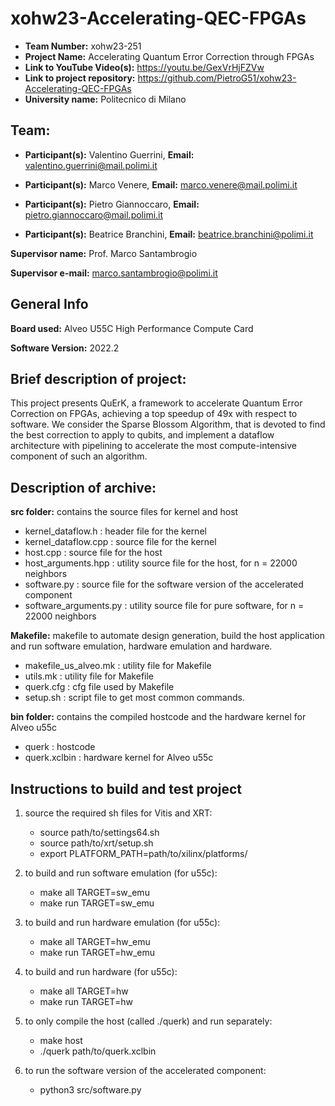 # xohw23-Accelerating-QEC-FPGAs

- **Team Number:** xohw23-251
- **Project Name:** Accelerating Quantum Error Correction through FPGAs 
- **Link to YouTube Video(s):** https://youtu.be/GexVrHjFZVw
- **Link to project repository:** https://github.com/PietroG51/xohw23-Accelerating-QEC-FPGAs
- **University name:** Politecnico di Milano

## Team:

- **Participant(s):** Valentino Guerrini,  **Email:** valentino.guerrini@mail.polimi.it

- **Participant(s):** Marco Venere,  **Email:** marco.venere@mail.polimi.it
  
- **Participant(s):** Pietro Giannoccaro,  **Email:** pietro.giannoccaro@mail.polimi.it

- **Participant(s):** Beatrice Branchini,  **Email:** beatrice.branchini@polimi.it

**Supervisor name:** Prof. Marco Santambrogio

**Supervisor e-mail:** marco.santambrogio@polimi.it

## General Info

**Board used:** Alveo U55C High Performance Compute Card

**Software Version:** 2022.2

## Brief description of project:
This project presents QuErK, a framework to accelerate Quantum Error Correction on FPGAs, achieving a top speedup of 49x with respect to software. We consider the Sparse Blossom Algorithm, that is devoted to find the best correction to apply to qubits, and implement a dataflow architecture with pipelining to accelerate the most compute-intensive component of such an algorithm.

## Description of archive:

**src folder:** contains the source files for kernel and host
-	kernel_dataflow.h : header file for the kernel
-	kernel_dataflow.cpp : source file for the kernel
-	host.cpp : source file for the host
-	host_arguments.hpp : utility source file for the host, for n = 22000 neighbors
-	software.py : source file for the software version of the accelerated component
-	software_arguments.py : utility source file for pure software, for n = 22000 neighbors
  
**Makefile:** makefile to automate design generation, build the host application and run software emulation, hardware emulation and hardware.
- makefile_us_alveo.mk : utility file for Makefile
- utils.mk : utility file for Makefile
- querk.cfg : cfg file used by Makefile
- setup.sh : script file to get most common commands.

**bin folder:** contains the compiled hostcode and the hardware kernel for Alveo u55c
-	querk : hostcode
-	querk.xclbin : hardware kernel for Alveo u55c

  
## Instructions to build and test project
1. source the required sh files for Vitis and XRT:
	- source path/to/settings64.sh
	- source path/to/xrt/setup.sh
	- export PLATFORM_PATH=path/to/xilinx/platforms/
2. to build and run software emulation (for u55c):
	- make all TARGET=sw_emu
	- make run TARGET=sw_emu
	
3. to build and run hardware emulation (for u55c):
	- make all TARGET=hw_emu
	- make run TARGET=hw_emu
	
4. to build and run hardware (for u55c):
	- make all TARGET=hw
	- make run TARGET=hw
	
5. to only compile the host (called ./querk) and run separately:
	- make host
	- ./querk path/to/querk.xclbin
6. to run the software version of the accelerated component:
	- python3 src/software.py
